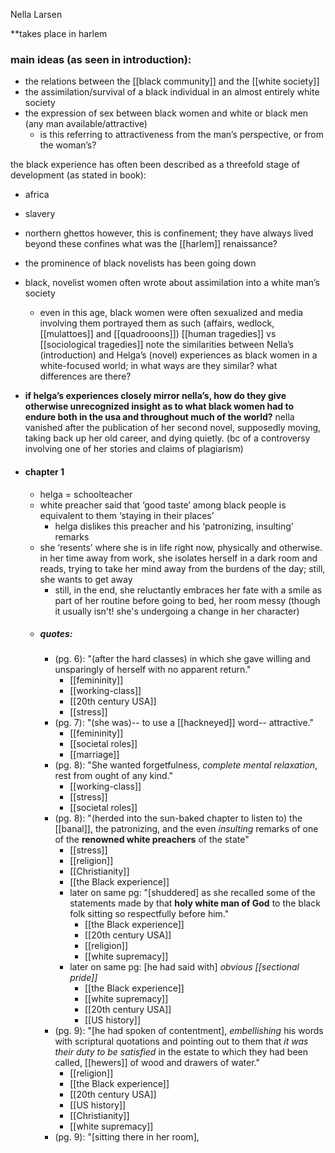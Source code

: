 Nella Larsen

**takes place in harlem

### main ideas (as seen in introduction):
- the relations between the [[black community]] and the [[white society]]
- the assimilation/survival of a black individual in an almost entirely white society
- the expression of sex between black women and white or black men (any man available/attractive)
	- is this referring to attractiveness from the man’s perspective, or from the woman’s?

the black experience has often been described as a threefold stage of development (as stated in book):
- africa
- slavery
- northern ghettos
	however, this is confinement; they have always lived beyond these confines
what was the [[harlem]] renaissance?
- the prominence of black novelists has been going down
- black, novelist women often wrote about assimilation into a white man’s society
	- even in this age, black women were often sexualized and media involving them portrayed them as such (affairs, wedlock, [[mulattoes]] and [[quadrooons]])
[[human tragedies]] vs [[sociological tragedies]]
note the similarities between Nella’s (introduction) and Helga’s (novel) experiences as black women in a white-focused world; in what ways are they similar? what differences are there?
- **if helga’s experiences closely mirror nella’s, how do they give otherwise unrecognized insight as to what black women had to endure both in the usa and throughout much of the world?**
nella vanished after the publication of her second novel, supposedly moving, taking back up her old career, and dying quietly. (bc of a controversy involving one of her stories and claims of plagiarism)

- #### chapter 1
	- helga = schoolteacher
	- white preacher said that ‘good taste’ among black people is equivalent to them ‘staying in their places’
		- helga dislikes this preacher and his ‘patronizing, insulting’ remarks
	- she ‘resents’ where she is in life right now, physically and otherwise. in her time away from work, she isolates herself in a dark room and reads, trying to take her mind away from the burdens of the day; still, she wants to get away
		- still, in the end, she reluctantly embraces her fate with a smile as part of her routine before going to bed, her room messy (though it usually isn't! she's undergoing a change in her character)
	- ##### quotes:
		- (pg. 6): "(after the hard classes) in which she gave willing and unsparingly of herself with no apparent return."
			- [[femininity]]
			- [[working-class]]
			- [[20th century USA]]
			- [[stress]]
		- (pg. 7): "(she was)-- to use a [[hackneyed]] word-- attractive."
			- [[femininity]]
			- [[societal roles]]
			- [[marriage]]
		- (pg. 8): "She wanted forgetfulness, *complete mental relaxation*, rest from ought of any kind."
			- [[working-class]]
			- [[stress]]
			- [[societal roles]]
		- (pg. 8): "(herded into the sun-baked chapter to listen to) the [[banal]], the patronizing, and the even *insulting* remarks of one of the **renowned white preachers** of the state"
			- [[stress]]
			- [[religion]]
			- [[Christianity]]
			- [[the Black experience]]
			- later on same pg: "[shuddered] as she recalled some of the statements made by that **holy white man of God** to the black folk sitting so respectfully before him."
				- [[the Black experience]]
				- [[20th century USA]]
				- [[religion]]
				- [[white supremacy]]
			- later on same pg: [he had said with] *obvious [[sectional pride]]*
				- [[the Black experience]]
				- [[white supremacy]]
				- [[20th century USA]]
				- [[US history]]
		- (pg. 9): "[he had spoken of contentment], *embellishing* his words with scriptural quotations and pointing out to them that *it was their duty to be satisfied* in the estate to which they had been called, [[hewers]] of wood and drawers of water."
			- [[religion]]
			- [[the Black experience]]
			- [[20th century USA]]
			- [[US history]]
			- [[Christianity]]
			- [[white supremacy]]
		- (pg. 9): "[sitting there in her room], 